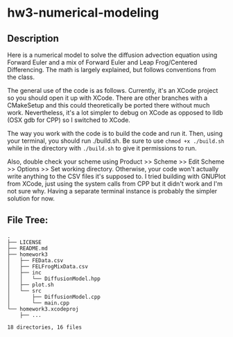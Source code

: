 # hw3-numerical-modeling
## Description
Here is a numerical model to solve the diffusion advection equation using Forward Euler and a mix of Forward Euler and Leap Frog/Centered Differencing. The math is largely explained, but follows conventions from the class.

The general use of the code is as follows. Currently, it's an XCode project so you should open it up with XCode. There are other branches with a CMakeSetup and this could theoretically be ported there without much work. Nevertheless, it's a lot simpler to debug on XCode as opposed to lldb (OSX gdb for CPP) so I switched to XCode. 

The way you work with the code is to build the code and run it. Then, using your terminal, you should run ./build.sh. Be sure to use `chmod +x ./build.sh` while in the directory with `./build.sh` to give it permissions to run.

Also, double check your scheme using Product >> Scheme >> Edit Scheme >> Options >> Set working directory. Otherwise, your code won't actually write anything to the CSV files it's supposed to. I tried building with GNUPlot from XCode, just using the system calls from CPP but it didn't work and I'm not sure why. Having a separate terminal instance is probably the simpler solution for now. 


## File Tree:
```
.
├── LICENSE
├── README.md
├── homework3
│   ├── FEData.csv
│   ├── FELFrogMixData.csv
│   ├── inc
│   │   └── DiffusionModel.hpp
│   ├── plot.sh
│   └── src
│       ├── DiffusionModel.cpp
│       └── main.cpp
└── homework3.xcodeproj
    ├── ...

18 directories, 16 files
```

